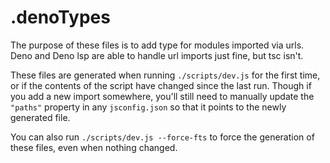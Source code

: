 # .denoTypes

The purpose of these files is to add type for modules imported via urls. Deno
and Deno lsp are able to handle url imports just fine, but tsc isn't.

These files are generated when running `./scripts/dev.js` for the first time,
or if the contents of the script have changed since the last run. Though if you
add a new import somewhere, you'll still need to manually update the `"paths"`
property in any `jsconfig.json` so that it points to the newly generated file.

You can also run `./scripts/dev.js --force-fts` to force the generation of these
files, even when nothing changed.
